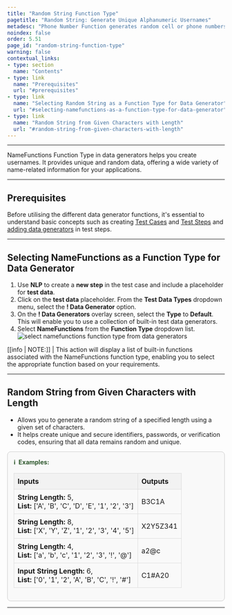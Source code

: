 ```yaml
---
title: "Random String Function Type"
pagetitle: "Random String: Generate Unique Alphanumeric Usernames"
metadesc: "Phone Number Function generates random cell or phone numbers for testing contact forms, databases, and user profiles in various applications."
noindex: false
order: 5.51
page_id: "random-string-function-type"
warning: false
contextual_links:
- type: section
  name: "Contents"
- type: link
  name: "Prerequisites"
  url: "#prerequisites"
- type: link
  name: "Selecting Random String as a Function Type for Data Generator"
  url: "#selecting-namefunctions-as-a-function-type-for-data-generator"
- type: link
  name: "Random String from Given Characters with Length"
  url: "#random-string-from-given-characters-with-length"
---
```


---

NameFunctions Function Type in data generators helps you create usernames. It provides unique and random data, offering a wide variety of name-related information for your applications.

---

## **Prerequisites**

Before utilising the different data generator functions, it's essential to understand basic concepts such as creating [Test Cases](https://testsigma.com/docs/test-cases/manage/add-edit-delete/#create-test-case) and [Test Steps](https://testsigma.com/docs/test-cases/create-test-steps/overview/) and [adding data generators](https://testsigma.com/docs/test-data/types/data-generator/#add-data-generators-in-test-steps) in test steps.

---

## **Selecting NameFunctions as a Function Type for Data Generator**

1. Use **NLP** to create a **new step** in the test case and include a placeholder for **test data**.
2. Click on the **test data** placeholder. From the **Test Data Types** dropdown menu, select the **! Data Generator** option.
3. On the **! Data Generators** overlay screen, select the **Type** to **Default**. This will enable you to use a collection of built-in test data generators.
4. Select **NameFunctions** from the **Function Type** dropdown list. ![select namefunctions function type from data generators](https://s3.amazonaws.com/static-docs.testsigma.com/new_images/projects/applications/randomstring_functiontype_dg.gif)

[[info | NOTE:]]
| This action will display a list of built-in functions associated with the NameFunctions function type, enabling you to select the appropriate function based on your requirements.

---

## **Random String from Given Characters with Length**

- Allows you to generate a random string of a specified length using a given set of characters. 
- It helps create unique and secure identifiers, passwords, or verification codes, ensuring that all data remains random and unique.

<style>
  .example-container {
    border: 1px solid #ccc;
    border-radius: 8px;
    padding: 1em;
    margin: 1em 0;
    background-color: #f9f9f9;
  }
  .example-title {
    color: #2d572c;
    font-weight: bold;
    display: flex;
    align-items: center;
    margin-bottom: 0.5em;
  }
  .example-title span {
    margin-right: 0.5em;
  }
  .example-table {
    width: 100%;
    border-collapse: collapse;
  }
  .example-table th, .example-table td {
    border: 1px solid #ddd;
    padding: 0.5em;
    text-align: left;
  }
  .example-table th {
    background-color: #f2f2f2;
  }
</style>

<div class="example-container">
  <div class="example-title">
    <span>ℹ️</span>Examples:
  </div>
  <table class="example-table">
    <thead>
      <tr>
        <th>Inputs</th>
        <th>Outputs</th>
      </tr>
    </thead>
    <tbody>
      <!-- Example 1 -->
      <tr>
        <td><b>String Length:</b> 5,<br><b>List:</b> ['A', 'B', 'C', 'D', 'E', '1', '2', '3']</td>
        <td>B3C1A</td>
      </tr>
      <!-- Example 2 -->
      <tr>
        <td><b>String Length:</b> 8,<br><b>List:</b> ['X', 'Y', 'Z', '1', '2', '3', '4', '5']</td>
        <td>X2Y5Z341</td>
      </tr>
      <!-- Example 3 -->
      <tr>
        <td><b>String Length:</b> 4,<br><b>List:</b> ['a', 'b', 'c', '1', '2', '3', '!', '@']</td>
        <td>a2@c</td>
      </tr>
      <!-- Example 4 -->
      <tr>
        <td><b>Input String Length:</b> 6,<br><b>List:</b> ['0', '1', '2', 'A', 'B', 'C', '!', '#']</td>
        <td>C1#A20</td>
      </tr>
    </tbody>
  </table>
</div>

---
